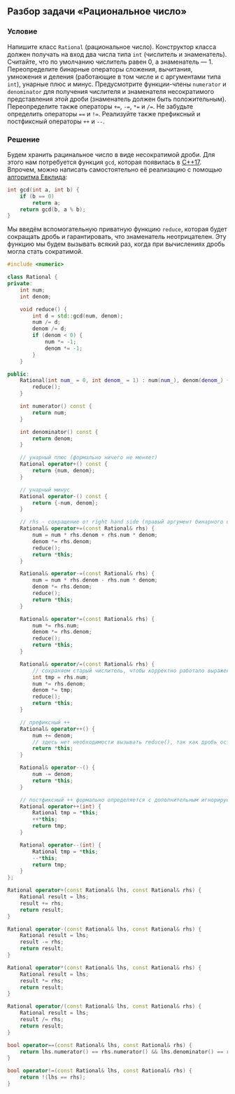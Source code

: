 ## Разбор задачи «Рациональное число»

### Условие

Напишите класс `Rational` (рациональное число).
Конструктор класса должен получать на вход два числа типа `int` (числитель и знаменатель).
Считайте, что по умолчанию числитель равен 0, а знаменатель — 1.
Переопределите бинарные операторы сложения, вычитания, умножения и деления (работающие в том числе и с аргументами типа `int`), унарные плюс и минус.
Предусмотрите функции-члены `numerator` и `denominator` для получения числителя и знаменателя несократимого представления этой дроби (знаменатель должен быть положительным).
Переопределите также операторы `+=`, `-=`, `*=` и `/=`.
Не забудьте определить операторы `==` и `!=`.
Реализуйте также префиксный и постфиксный операторы `++` и `--`.

### Решение

Будем хранить рацинальное число в виде несократимой дроби. Для этого нам потребуется функция `gcd`, которая появилась в [C++17](https://en.cppreference.com/w/cpp/numeric/gcd).
Впрочем, можно написать самостоятельно её реализацию с помощью [алгоритма Евклида](https://en.wikipedia.org/wiki/Euclidean_algorithm):
```cpp
int gcd(int a, int b) {
    if (b == 0)
        return a;
    return gcd(b, a % b);
}
```
Мы введём вспомогательную приватную функцию `reduce`, которая будет сокращать дробь и гарантировать, что знаменатель неотрицателен.
Эту функцию мы будем вызывать всякий раз, когда при вычислениях дробь могла стать сократимой.


```cpp
#include <numeric>

class Rational {
private:
    int num;
    int denom;

    void reduce() {
        int d = std::gcd(num, denom);
        num /= d;
        denom /= d;
        if (denom < 0) {
            num *= -1;
            denom *= -1;
        }
    }

public:
    Rational(int num_ = 0, int denom_ = 1) : num(num_), denom(denom_) {
        reduce();
    }

    int numerator() const {
        return num;
    }

    int denominator() const {
        return denom;
    }

    // унарный плюс (формально ничего не меняет)
    Rational operator+() const {
        return {num, denom};
    }

    // унарный минус
    Rational operator-() const {
        return {-num, denom};
    }

    // rhs - сокращение от right hand side (правый аргумент бинарного оператора)
    Rational& operator+=(const Rational& rhs) {
        num = num * rhs.denom + rhs.num * denom;
        denom *= rhs.denom;
        reduce();
        return *this;
    }

    Rational& operator-=(const Rational& rhs) {
        num = num * rhs.denom - rhs.num * denom;
        denom *= rhs.denom;
        reduce();
        return *this;
    }

    Rational& operator*=(const Rational& rhs) {
        num *= rhs.num;
        denom *= rhs.denom;
        reduce();
        return *this;
    }

    Rational& operator/=(const Rational& rhs) {
        // сохраняем старый числитель, чтобы корректно работало выражение q /= q.
        int tmp = rhs.num;
        num *= rhs.denom;
        denom *= tmp;
        reduce();
        return *this;
    }

    // префиксный ++
    Rational& operator++() {
        num += denom;
        // здесь нет необходимости вызывать reduce(), так как дробь остаётся несократимой
        return *this;
    }

    Rational& operator--() {
        num -= denom;
        return *this;
    }

    // постфиксный ++ формально определяется с дополнительным игнорируемым параметром типа int
    Rational operator++(int) {
        Rational tmp = *this;
        ++*this;
        return tmp;
    }

    Rational operator--(int) {
        Rational tmp = *this;
        --*this;
        return tmp;
    }
};

Rational operator+(const Rational& lhs, const Rational& rhs) {
    Rational result = lhs;
    result += rhs;
    return result;
}

Rational operator-(const Rational& lhs, const Rational& rhs) {
    Rational result = lhs;
    result -= rhs;
    return result;
}

Rational operator*(const Rational& lhs, const Rational& rhs) {
    Rational result = lhs;
    result *= rhs;
    return result;
}

Rational operator/(const Rational& lhs, const Rational& rhs) {
    Rational result = lhs;
    result /= rhs;
    return result;
}

bool operator==(const Rational& lhs, const Rational& rhs) {
    return lhs.numerator() == rhs.numerator() && lhs.denominator() == rhs.denominator();
}

bool operator!=(const Rational& lhs, const Rational& rhs) {
    return !(lhs == rhs);
}
```